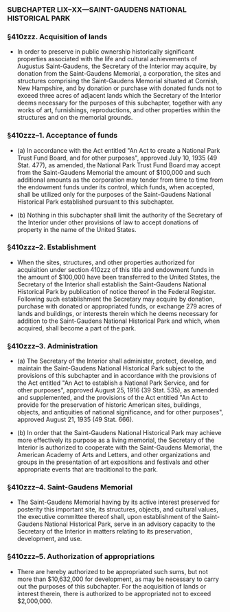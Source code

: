 ### SUBCHAPTER LIX–XX—SAINT-GAUDENS NATIONAL HISTORICAL PARK

### §410zzz. Acquisition of lands
* In order to preserve in public ownership historically significant properties associated with the life and cultural achievements of Augustus Saint-Gaudens, the Secretary of the Interior may acquire, by donation from the Saint-Gaudens Memorial, a corporation, the sites and structures comprising the Saint-Gaudens Memorial situated at Cornish, New Hampshire, and by donation or purchase with donated funds not to exceed three acres of adjacent lands which the Secretary of the Interior deems necessary for the purposes of this subchapter, together with any works of art, furnishings, reproductions, and other properties within the structures and on the memorial grounds.

### §410zzz–1. Acceptance of funds
* (a) In accordance with the Act entitled "An Act to create a National Park Trust Fund Board, and for other purposes", approved July 10, 1935 (49 Stat. 477), as amended, the National Park Trust Fund Board may accept from the Saint-Gaudens Memorial the amount of $100,000 and such additional amounts as the corporation may tender from time to time from the endowment funds under its control, which funds, when accepted, shall be utilized only for the purposes of the Saint-Gaudens National Historical Park established pursuant to this subchapter.

* (b) Nothing in this subchapter shall limit the authority of the Secretary of the Interior under other provisions of law to accept donations of property in the name of the United States.

### §410zzz–2. Establishment
* When the sites, structures, and other properties authorized for acquisition under section 410zzz of this title and endowment funds in the amount of $100,000 have been transferred to the United States, the Secretary of the Interior shall establish the Saint-Gaudens National Historical Park by publication of notice thereof in the Federal Register. Following such establishment the Secretary may acquire by donation, purchase with donated or appropriated funds, or exchange 279 acres of lands and buildings, or interests therein which he deems necessary for addition to the Saint-Gaudens National Historical Park and which, when acquired, shall become a part of the park.

### §410zzz–3. Administration
* (a) The Secretary of the Interior shall administer, protect, develop, and maintain the Saint-Gaudens National Historical Park subject to the provisions of this subchapter and in accordance with the provisions of the Act entitled "An Act to establish a National Park Service, and for other purposes", approved August 25, 1916 (39 Stat. 535), as amended and supplemented, and the provisions of the Act entitled "An Act to provide for the preservation of historic American sites, buildings, objects, and antiquities of national significance, and for other purposes", approved August 21, 1935 (49 Stat. 666).

* (b) In order that the Saint-Gaudens National Historical Park may achieve more effectively its purpose as a living memorial, the Secretary of the Interior is authorized to cooperate with the Saint-Gaudens Memorial, the American Academy of Arts and Letters, and other organizations and groups in the presentation of art expositions and festivals and other appropriate events that are traditional to the park.

### §410zzz–4. Saint-Gaudens Memorial
* The Saint-Gaudens Memorial having by its active interest preserved for posterity this important site, its structures, objects, and cultural values, the executive committee thereof shall, upon establishment of the Saint-Gaudens National Historical Park, serve in an advisory capacity to the Secretary of the Interior in matters relating to its preservation, development, and use.

### §410zzz–5. Authorization of appropriations
* There are hereby authorized to be appropriated such sums, but not more than $10,632,000 for development, as may be necessary to carry out the purposes of this subchapter. For the acquisition of lands or interest therein, there is authorized to be appropriated not to exceed $2,000,000.